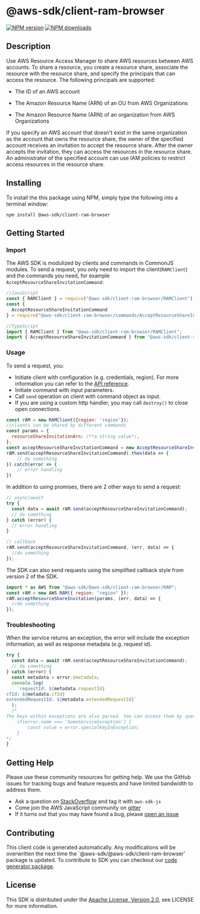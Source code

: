 # @aws-sdk/client-ram-browser

[![NPM version](https://img.shields.io/npm/v/@aws-sdk/client-ram-browser/preview.svg)](https://www.npmjs.com/package/@aws-sdk/client-ram-browser)
[![NPM downloads](https://img.shields.io/npm/dm/@aws-sdk/client-ram-browser.svg)](https://www.npmjs.com/package/@aws-sdk/client-ram-browser)

## Description

<p>Use AWS Resource Access Manager to share AWS resources between AWS accounts. To share a resource, you create a resource share, associate the resource with the resource share, and specify the principals that can access the resource. The following principals are supported:</p> <ul> <li> <p>The ID of an AWS account</p> </li> <li> <p>The Amazon Resource Name (ARN) of an OU from AWS Organizations</p> </li> <li> <p>The Amazon Resource Name (ARN) of an organization from AWS Organizations</p> </li> </ul> <p>If you specify an AWS account that doesn't exist in the same organization as the account that owns the resource share, the owner of the specified account receives an invitation to accept the resource share. After the owner accepts the invitation, they can access the resources in the resource share. An administrator of the specified account can use IAM policies to restrict access resources in the resource share.</p>

## Installing

To install the this package using NPM, simply type the following into a terminal window:

```
npm install @aws-sdk/client-ram-browser
```

## Getting Started

### Import

The AWS SDK is modulized by clients and commands in CommonJS modules. To send a request, you only need to import the client(`RAMClient`) and the commands you need, for example `AcceptResourceShareInvitationCommand`:

```javascript
//JavaScript
const { RAMClient } = require("@aws-sdk/client-ram-browser/RAMClient");
const {
  AcceptResourceShareInvitationCommand
} = require("@aws-sdk/client-ram-browser/commands/AcceptResourceShareInvitationCommand");
```

```javascript
//TypeScript
import { RAMClient } from "@aws-sdk/client-ram-browser/RAMClient";
import { AcceptResourceShareInvitationCommand } from "@aws-sdk/client-ram-browser/commands/AcceptResourceShareInvitationCommand";
```

### Usage

To send a request, you:

- Initiate client with configuration (e.g. credentials, region). For more information you can refer to the [API reference][].
- Initiate command with input parameters.
- Call `send` operation on client with command object as input.
- If you are using a custom http handler, you may call `destroy()` to close open connections.

```javascript
const rAM = new RAMClient({region: 'region'});
//clients can be shared by different commands
const params = {
  resourceShareInvitationArn: /**a string value*/,
};
const acceptResourceShareInvitationCommand = new AcceptResourceShareInvitationCommand(params);
rAM.send(acceptResourceShareInvitationCommand).then(data => {
    // do something
}).catch(error => {
    // error handling
})
```

In addition to using promises, there are 2 other ways to send a request:

```javascript
// async/await
try {
  const data = await rAM.send(acceptResourceShareInvitationCommand);
  // do something
} catch (error) {
  // error handling
}
```

```javascript
// callback
rAM.send(acceptResourceShareInvitationCommand, (err, data) => {
  //do something
});
```

The SDK can also send requests using the simplified callback style from version 2 of the SDK.

```javascript
import * as AWS from "@aws-sdk/@aws-sdk/client-ram-browser/RAM";
const rAM = new AWS.RAM({ region: "region" });
rAM.acceptResourceShareInvitation(params, (err, data) => {
  //do something
});
```

### Troubleshooting

When the service returns an exception, the error will include the exception information, as well as response metadata (e.g. request id).

```javascript
try {
  const data = await rAM.send(acceptResourceShareInvitationCommand);
  // do something
} catch (error) {
  const metadata = error.$metadata;
  console.log(
    `requestId: ${metadata.requestId}
cfId: ${metadata.cfId}
extendedRequestId: ${metadata.extendedRequestId}`
  );
  /*
The keys within exceptions are also parsed. You can access them by specifying exception names:
    if(error.name === 'SomeServiceException') {
        const value = error.specialKeyInException;
    }
*/
}
```

## Getting Help

Please use these community resources for getting help. We use the GitHub issues for tracking bugs and feature requests and have limited bandwidth to address them.

- Ask a question on [StackOverflow](https://stackoverflow.com/questions/tagged/aws-sdk-js) and tag it with `aws-sdk-js`
- Come join the AWS JavaScript community on [gitter](https://gitter.im/aws/aws-sdk-js-v3)
- If it turns out that you may have found a bug, please [open an issue](https://github.com/aws/aws-sdk-js-v3/issues)

## Contributing

This client code is generated automatically. Any modifications will be overwritten the next time the `@aws-sdk/@aws-sdk/client-ram-browser' package is updated. To contribute to SDK you can checkout our [code generator package][].

## License

This SDK is distributed under the
[Apache License, Version 2.0](http://www.apache.org/licenses/LICENSE-2.0),
see LICENSE for more information.

[code generator package]: https://github.com/aws/aws-sdk-js-v3/tree/master/packages/service-types-generator
[api reference]: https://docs.aws.amazon.com/AWSJavaScriptSDK/latest/
